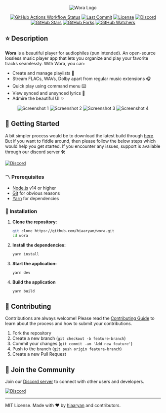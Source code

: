 <p align="center">
  <img src="https://github.com/hiaaryan/wora/blob/main/renderer/public/github/Header.png?raw=true" alt="Wora Logo" />
</p>

<p align="center">
  <a href="https://github.com/hiaaryan/wora"><img alt="GitHub Actions Workflow Status" src="https://img.shields.io/github/actions/workflow/status/hiaaryan/wora/release.yml"></a>
  <a href="https://github.com/hiaaryan/wora"><img src="https://img.shields.io/github/last-commit/hiaaryan/wora/main?commit" alt="Last Commit" /></a>
  <a href="LICENSE"><img src="https://img.shields.io/github/license/hiaaryan/wora?license" alt="License" /></a>
  <a href="https://discord.gg/CrAbAYMGCe"><img src="https://dcbadge.limes.pink/api/server/https://discord.gg/CrAbAYMGCe?style=flat" alt="Discord" /></a>
  <a href="https://github.com/hiaaryan/wora/stargazers"><img src="https://img.shields.io/github/stars/hiaaryan/wora?style=flat&stars" alt="GitHub Stars" /></a>
  <a href="https://github.com/hiaaryan/wora/network"><img src="https://img.shields.io/github/forks/hiaaryan/wora?style=flat&forks" alt="GitHub Forks" /></a>
  <a href="https://github.com/hiaaryan/wora/watchers"><img src="https://img.shields.io/github/watchers/hiaaryan/wora?style=flat&watchers" alt="GitHub Watchers" /></a>
</p>

## ⭐️ Description

**Wora** is a beautiful player for audiophiles (pun intended). An open-source lossless music player app that lets you organize and play your favorite tracks seamlessly. With Wora, you can:

- Create and manage playlists 🎉
- Stream FLACs, WAVs, Dolby apart from regular music extensions 🎧
- Quick play using command menu ⌨️
- View synced and unsynced lyrics 💬
- Admire the beautiful UI ✨

<p align="center">
  <img src="https://github.com/hiaaryan/wora/blob/main/renderer/public/github/Home%20Page.png?raw=true" alt="Screenshot 1" />
  <img src="https://github.com/hiaaryan/wora/blob/main/renderer/public/github/Search%20Console.png?raw=true" alt="Screenshot 2" />
  <img src="https://github.com/hiaaryan/wora/blob/main/renderer/public/github/Album%20Page.png?raw=true" alt="Screenshot 3" />
  <img src="https://github.com/hiaaryan/wora/blob/main/renderer/public/github/Synced%20Lyrics.png?raw=true" alt="Screenshot 4" />
</p>

## 🚀 Getting Started

A bit simpler process would be to download the latest build through [here](https://github.com/hiaaryan/wora/releases/). But if you want to fiddle around, then please follow the below steps which would help you get started. If you encounter any issues, support is available through our discord server 🛠️

<a href="https://discord.gg/CrAbAYMGCe"><img src="https://dcbadge.limes.pink/api/server/https://discord.gg/CrAbAYMGCe?style=flat" alt="Discord" /></a>

### 〽️ Prerequisites

- [Node.js](https://nodejs.org/) v14 or higher
- [Git](https://git-scm.com/) for obvious reasons
- [Yarn](https://yarnpkg.com/) for dependencies

### 👾 Installation

1. **Clone the repository:**

    ```sh
    git clone https://github.com/hiaaryan/wora.git
    cd wora
    ```

2. **Install the dependencies:**

    ```sh
    yarn install
    ```

4. **Start the application:**

    ```sh
    yarn dev
    ```

5. **Build the application**

    ```sh
    yarn build
    ```

## 🤝 Contributing

Contributions are always welcome! Please read the [Contributing Guide](CONTRIBUTING.md) to learn about the process and how to submit your contributions.

1. Fork the repository
2. Create a new branch (`git checkout -b feature-branch`)
3. Commit your changes (`git commit -am 'Add new feature'`)
4. Push to the branch (`git push origin feature-branch`)
5. Create a new Pull Request

## 💬 Join the Community

Join our [Discord server](https://discord.gg/CrAbAYMGCe) to connect with other users and developers.

<a href="https://discord.gg/CrAbAYMGCe"><img src="https://dcbadge.limes.pink/api/server/https://discord.gg/CrAbAYMGCe?style=flat" alt="Discord"></a>

---

MIT License. Made with ❤️ by [hiaaryan](https://github.com/hiaaryan) and contributors.
